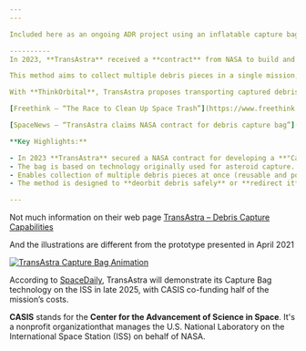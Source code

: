 ```yaml
---
---

Included here as an ongoing ADR project using an inflatable capture bag—though recent diagrams make it look less like an inflatable. Still worth noting

----------
In 2023, **TransAstra** received a **contract** from NASA to build and test a **Capture Bag** for removing space debris. The inflatable bag, supported by struts to open and close, is designed to envelop noncooperative objects in orbit—like spinning satellites or rocket bodies—without needing docking or contact points. The idea builds on heritage from NASA’s Asteroid Redirect Mission and a smaller prototype TransAstra developed in 2021.

This method aims to collect multiple debris pieces in a single mission, reducing propellant needs and increasing efficiency. The bag could scale to objects ranging from CubeSats to large satellites and even asteroid

With **ThinkOrbital**, TransAstra proposes transporting captured debris to an **orbital recycling station** (the ThinkPlatform) instead of deorbiting everything. Their **simulation study** showed this approach could cut propellant costs by **82%**, time to clear debris by **40%**, and reduce total cleanup costs sixfold.

[Freethink – “The Race to Clean Up Space Trash”](https://www.freethink.com/space/space-trash?utm_source=chatgpt.com)

[SpaceNews – “TransAstra claims NASA contract for debris capture bag”](https://spacenews.com/transastra-claims-nasa-contract-for-debris-capture-bag/)

**Key Highlights:**

- In 2023 **TransAstra** secured a NASA contract for developing a **"Capture Bag"** to envelop and deorbit debris.
- The bag is based on technology originally used for asteroid capture.
- Enables collection of multiple debris pieces at once (reusable and potentially scalable).
- The method is designed to **deorbit debris safely** or **redirect it** for future resource use (like a recycling space centre )

---
```


Not much information on their web page
[TransAstra – Debris Capture Capabilities](https://transastra.com/capabilities/capturing)

And the illustrations are different from the prototype presented in April 2021 

[![TransAstra Capture Bag Animation](https://img.youtube.com/vi/3pndYPsmasY/0.jpg)](https://www.youtube.com/watch?v=3pndYPsmasY&t=3s)



According to [SpaceDaily](https://www.spacedaily.com/reports/TransAstra_to_showcase_Capture_Bag_on_ISS_in_2025_999.html?utm_source=chatgpt.com), TransAstra will demonstrate its Capture Bag technology on the ISS in late 2025, with CASIS co-funding half of the mission’s costs.

**CASIS** stands for the **Center for the Advancement of Science in Space**. It's a nonprofit organizationthat manages the U.S. National Laboratory on the International Space Station (ISS) on behalf of NASA.
 

